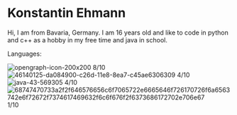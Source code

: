

# Konstantin Ehmann

Hi, I am from Bavaria, Germany. I am 16 years old and like to code in python and c++ as a hobby in my free time and java in school.

Languages:


![opengraph-icon-200x200](https://user-images.githubusercontent.com/68354546/116529004-bf425900-a8dc-11eb-95b6-545e332f2588.png)
8/10
![46140125-da084900-c26d-11e8-8ea7-c45ae6306309](https://user-images.githubusercontent.com/68354546/116529264-0cbec600-a8dd-11eb-8581-83487f136895.png)
4/10
![java-43-569305](https://user-images.githubusercontent.com/68354546/116529251-092b3f00-a8dd-11eb-97d8-d5a996adc109.png)
4/10
![68747470733a2f2f646576656c6f7065722e6665646f726170726f6a6563742e6f72672f7374617469632f6c6f676f2f6373686172702e706e67](https://user-images.githubusercontent.com/68354546/116529232-03cdf480-a8dd-11eb-808b-59f800189228.png)
1/10
